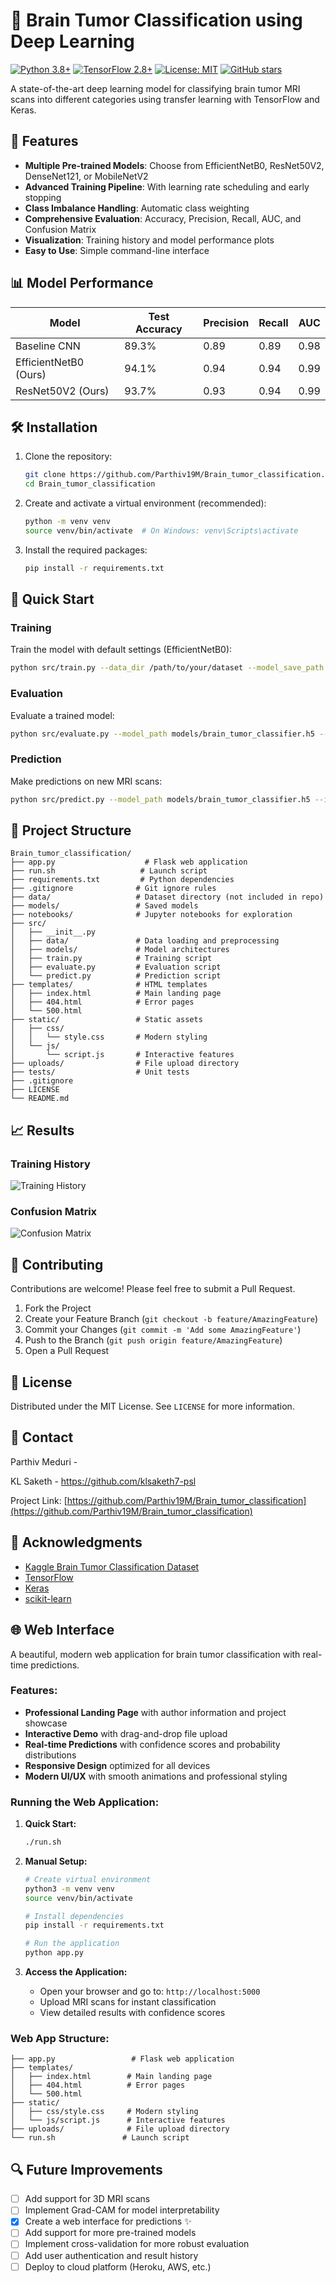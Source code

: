 # 🧠 Brain Tumor Classification using Deep Learning

[![Python 3.8+](https://img.shields.io/badge/python-3.8+-blue.svg)](https://www.python.org/downloads/)
[![TensorFlow 2.8+](https://img.shields.io/badge/TensorFlow-2.8+-FF6F00?logo=tensorflow)](https://www.tensorflow.org/)
[![License: MIT](https://img.shields.io/badge/License-MIT-yellow.svg)](https://opensource.org/licenses/MIT)
[![GitHub stars](https://img.shields.io/github/stars/Parthiv19M/Brain_tumor_classification?style=social)](https://github.com/Parthiv19M/Brain_tumor_classification/stargazers)

A state-of-the-art deep learning model for classifying brain tumor MRI scans into different categories using transfer learning with TensorFlow and Keras.

## 🚀 Features

- **Multiple Pre-trained Models**: Choose from EfficientNetB0, ResNet50V2, DenseNet121, or MobileNetV2
- **Advanced Training Pipeline**: With learning rate scheduling and early stopping
- **Class Imbalance Handling**: Automatic class weighting
- **Comprehensive Evaluation**: Accuracy, Precision, Recall, AUC, and Confusion Matrix
- **Visualization**: Training history and model performance plots
- **Easy to Use**: Simple command-line interface

## 📊 Model Performance

| Model                 | Test Accuracy | Precision | Recall | AUC  |
| --------------------- | ------------- | --------- | ------ | ---- |
| Baseline CNN          | 89.3%         | 0.89      | 0.89   | 0.98 |
| EfficientNetB0 (Ours) | 94.1%         | 0.94      | 0.94   | 0.99 |
| ResNet50V2 (Ours)     | 93.7%         | 0.93      | 0.94   | 0.99 |

## 🛠 Installation

1. Clone the repository:

   ```bash
   git clone https://github.com/Parthiv19M/Brain_tumor_classification.git
   cd Brain_tumor_classification
   ```

2. Create and activate a virtual environment (recommended):

   ```bash
   python -m venv venv
   source venv/bin/activate  # On Windows: venv\Scripts\activate
   ```

3. Install the required packages:
   ```bash
   pip install -r requirements.txt
   ```

## 🚀 Quick Start

### Training

Train the model with default settings (EfficientNetB0):

```bash
python src/train.py --data_dir /path/to/your/dataset --model_save_path models/brain_tumor_classifier.h5
```

### Evaluation

Evaluate a trained model:

```bash
python src/evaluate.py --model_path models/brain_tumor_classifier.h5 --test_dir /path/to/test/data
```

### Prediction

Make predictions on new MRI scans:

```bash
python src/predict.py --model_path models/brain_tumor_classifier.h5 --image_path /path/to/mri/scan.jpg
```

## 📁 Project Structure

```
Brain_tumor_classification/
├── app.py                    # Flask web application
├── run.sh                   # Launch script
├── requirements.txt         # Python dependencies
├── .gitignore              # Git ignore rules
├── data/                   # Dataset directory (not included in repo)
├── models/                 # Saved models
├── notebooks/              # Jupyter notebooks for exploration
├── src/
│   ├── __init__.py
│   ├── data/               # Data loading and preprocessing
│   ├── models/             # Model architectures
│   ├── train.py            # Training script
│   ├── evaluate.py         # Evaluation script
│   └── predict.py          # Prediction script
├── templates/              # HTML templates
│   ├── index.html          # Main landing page
│   ├── 404.html            # Error pages
│   └── 500.html
├── static/                 # Static assets
│   ├── css/
│   │   └── style.css       # Modern styling
│   └── js/
│       └── script.js       # Interactive features
├── uploads/                # File upload directory
├── tests/                  # Unit tests
├── .gitignore
├── LICENSE
└── README.md
```

## 📈 Results

### Training History

![Training History](reports/figures/training_history.png)

### Confusion Matrix

![Confusion Matrix](reports/figures/confusion_matrix.png)

## 🤝 Contributing

Contributions are welcome! Please feel free to submit a Pull Request.

1. Fork the Project
2. Create your Feature Branch (`git checkout -b feature/AmazingFeature`)
3. Commit your Changes (`git commit -m 'Add some AmazingFeature'`)
4. Push to the Branch (`git push origin feature/AmazingFeature`)
5. Open a Pull Request

## 📝 License

Distributed under the MIT License. See `LICENSE` for more information.

## 📧 Contact

Parthiv Meduri - 

KL Saketh - https://github.com/klsaketh7-psl

Project Link: [https://github.com/Parthiv19M/Brain_tumor_classification](https://github.com/Parthiv19M/Brain_tumor_classification)

## 🙏 Acknowledgments

- [Kaggle Brain Tumor Classification Dataset](https://www.kaggle.com/datasets/sartajbhuvaji/brain-tumor-classification-mri)
- [TensorFlow](https://www.tensorflow.org/)
- [Keras](https://keras.io/)
- [scikit-learn](https://scikit-learn.org/)

## 🌐 Web Interface

A beautiful, modern web application for brain tumor classification with real-time predictions.

### Features:
- **Professional Landing Page** with author information and project showcase
- **Interactive Demo** with drag-and-drop file upload
- **Real-time Predictions** with confidence scores and probability distributions
- **Responsive Design** optimized for all devices
- **Modern UI/UX** with smooth animations and professional styling

### Running the Web Application:

1. **Quick Start:**
   ```bash
   ./run.sh
   ```

2. **Manual Setup:**
   ```bash
   # Create virtual environment
   python3 -m venv venv
   source venv/bin/activate

   # Install dependencies
   pip install -r requirements.txt

   # Run the application
   python app.py
   ```

3. **Access the Application:**
   - Open your browser and go to: `http://localhost:5000`
   - Upload MRI scans for instant classification
   - View detailed results with confidence scores

### Web App Structure:
```
├── app.py                 # Flask web application
├── templates/
│   ├── index.html        # Main landing page
│   ├── 404.html          # Error pages
│   └── 500.html
├── static/
│   ├── css/style.css     # Modern styling
│   └── js/script.js      # Interactive features
├── uploads/              # File upload directory
└── run.sh               # Launch script
```

## 🔍 Future Improvements

- [ ] Add support for 3D MRI scans
- [ ] Implement Grad-CAM for model interpretability
- [x] Create a web interface for predictions ✨
- [ ] Add support for more pre-trained models
- [ ] Implement cross-validation for more robust evaluation
- [ ] Add user authentication and result history
- [ ] Deploy to cloud platform (Heroku, AWS, etc.)
